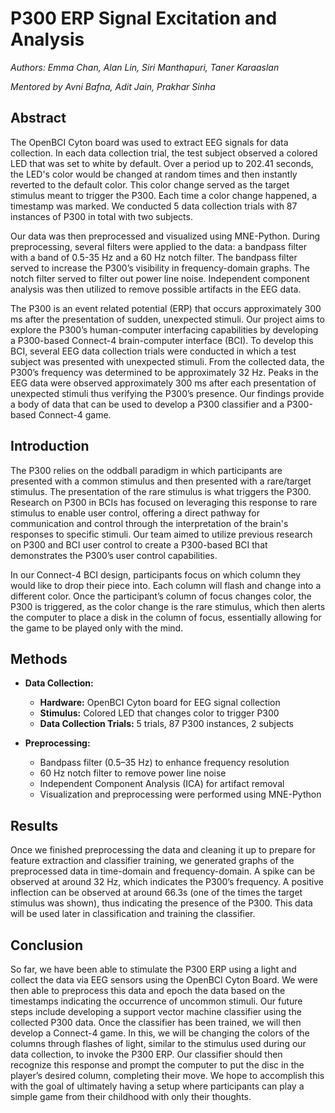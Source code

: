 # P300 ERP Signal Excitation and Analysis

_Authors: Emma Chan, Alan Lin, Siri Manthapuri, Taner Karaaslan_

_Mentored by Avni Bafna, Adit Jain, Prakhar Sinha_

## Abstract

The OpenBCI Cyton board was used to extract EEG signals for data collection. In each data collection trial, the test subject observed a colored LED that was set to white by default. Over a period up to 202.41 seconds, the LED's color would be changed at random times and then instantly reverted to the default color. This color change served as the target stimulus meant to trigger the P300. Each time a color change happened, a timestamp was marked. We conducted 5 data collection trials with 87 instances of P300 in total with two subjects.

Our data was then preprocessed and visualized using MNE-Python. During preprocessing, several filters were applied to the data: a bandpass filter with a band of 0.5-35 Hz and a 60 Hz notch filter. The bandpass filter served to increase the P300’s visibility in frequency-domain graphs. The notch filter served to filter out power line noise. Independent component analysis was then utilized to remove possible artifacts in the EEG data.

The P300 is an event related potential (ERP) that occurs approximately 300 ms after the presentation of sudden, unexpected stimuli. Our project aims to explore the P300’s human-computer interfacing capabilities by developing a P300-based Connect-4 brain-computer interface (BCI). To develop this BCI, several EEG data collection trials were conducted in which a test subject was presented with unexpected stimuli. From the collected data, the P300’s frequency was determined to be approximately 32 Hz. Peaks in the EEG data were observed approximately 300 ms after each presentation of unexpected stimuli thus verifying the P300’s presence. Our findings provide a body of data that can be used to develop a P300 classifier and a P300-based Connect-4 game.

## Introduction

The P300 relies on the oddball paradigm in which participants are presented with a common stimulus and then presented with a rare/target stimulus. The presentation of the rare stimulus is what triggers the P300. Research on P300 in BCIs has focused on leveraging this response to rare stimulus to enable user control, offering a direct pathway for communication and control through the interpretation of the brain's responses to specific stimuli. Our team aimed to utilize previous research on P300 and BCI user control to create a P300-based BCI that demonstrates the P300’s user control capabilities.
  
In our Connect-4 BCI design, participants focus on which column they would like to drop their piece into. Each column will flash and change into a different color. Once the participant’s column of focus changes color, the P300 is triggered, as the color change is the rare stimulus, which then alerts the computer to place a disk in the column of focus, essentially allowing for the game to be played only with the mind.

## Methods

- **Data Collection:**
  - **Hardware:** OpenBCI Cyton board for EEG signal collection
  - **Stimulus:** Colored LED that changes color to trigger P300
  - **Data Collection Trials:** 5 trials, 87 P300 instances, 2 subjects

- **Preprocessing:**
  - Bandpass filter (0.5–35 Hz) to enhance frequency resolution
  - 60 Hz notch filter to remove power line noise
  - Independent Component Analysis (ICA) for artifact removal
  - Visualization and preprocessing were performed using MNE-Python
 
## Results

Once we finished preprocessing the data and cleaning it up to prepare for feature extraction and classifier training, we generated graphs of the preprocessed data in time-domain and frequency-domain. A spike can be observed at around 32 Hz, which indicates the P300’s frequency.  A positive inflection can be observed at around 66.3s (one of the times the target stimulus was shown), thus indicating the presence of the P300. This data will be used later in classification and training the classifier.


## Conclusion

So far, we have been able to stimulate the P300 ERP using a light and collect the data via EEG sensors using the OpenBCI Cyton Board. We were then able to preprocess this data and epoch the data based on the timestamps indicating the occurrence of uncommon stimuli. Our future steps include developing a support vector machine classifier using the collected P300 data. Once the classifier has been trained, we will then develop a Connect-4 game. In this, we will be changing the colors of the columns through flashes of light, similar to the stimulus used during our data collection, to invoke the P300 ERP. Our classifier should then recognize this response and prompt the computer to put the disc in the player’s desired column, completing their move. We hope to accomplish this with the goal of ultimately having a setup where participants can play a simple game from their childhood with only their thoughts.
